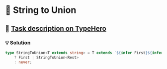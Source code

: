 # 📝 String to Union

## 🔗 [Task description on TypeHero](https://typehero.dev/challenge/string-to-union)

### 💡 Solution

```typescript
type StringToUnion<T extends string> = T extends `${infer First}${infer Rest}`
	? First | StringToUnion<Rest>
	: never;
```
